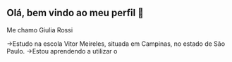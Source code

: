 ## Olá, bem vindo ao meu perfil 👋

Me chamo Giulia Rossi 

->Estudo na escola Vitor Meireles, situada em Campinas, no estado de São Paulo.
->Estou aprendendo a utilizar o 
